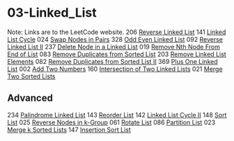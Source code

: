 # 03-Linked_List
Note: Links are to the LeetCode website.
206 [Reverse Linked List](https://leetcode.com/problems/reverse-linked-list/description/)
141 [Linked List Cycle](https://leetcode.com/problems/linked-list-cycle/description/)
024 [Swap Nodes in Pairs](https://leetcode.com/problems/swap-nodes-in-pairs/description/)
328 [Odd Even Linked List](https://leetcode.com/problems/odd-even-linked-list/description/)
092 [Reverse Linked List II](https://leetcode.com/problems/reverse-linked-list-ii/description/)
237 [Delete Node in a Linked List](https://leetcode.com/problems/delete-node-in-a-linked-list/description/)
019 [Remove Nth Node From End of List](https://leetcode.com/problems/remove-nth-node-from-end-of-list/description/)
083 [Remove Duplicates from Sorted List](https://leetcode.com/problems/remove-duplicates-from-sorted-list/description/)
203 [Remove Linked List Elements](https://leetcode.com/problems/remove-linked-list-elements/description/)
082 [Remove Duplicates from Sorted List II](https://leetcode.com/problems/remove-duplicates-from-sorted-list-ii/description/)
369 [Plus One Linked List](https://leetcode.com/problems/plus-one-linked-list/description/)
002 [Add Two Numbers](https://leetcode.com/problems/add-two-numbers/description/)
160 [Intersection of Two Linked Lists](https://leetcode.com/problems/intersection-of-two-linked-lists/description/)
021 [Merge Two Sorted Lists](https://leetcode.com/problems/merge-two-sorted-lists/description/)

## Advanced
234 [Palindrome Linked List](https://leetcode.com/problems/palindrome-linked-list/description/)
143 [Reorder List](https://leetcode.com/problems/reorder-list/description/)
142 [Linked List Cycle II](https://leetcode.com/problems/linked-list-cycle-ii/description/)
148 [Sort List](https://leetcode.com/problems/sort-list/description/)
025 [Reverse Nodes in k-Group](https://leetcode.com/problems/reverse-nodes-in-k-group/description/)
061 [Rotate List](https://leetcode.com/problems/rotate-list/description/)
086 [Partition List](https://leetcode.com/problems/partition-list/description/)
023 [Merge k Sorted Lists](https://leetcode.com/problems/merge-k-sorted-lists/description/)
147 [Insertion Sort List](https://leetcode.com/problems/insertion-sort-list/description/)
